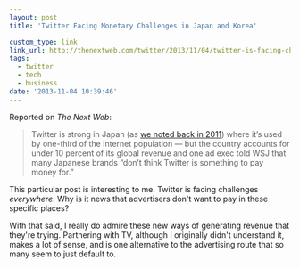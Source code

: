 ```yaml
---
layout: post
title: 'Twitter Facing Monetary Challenges in Japan and Korea'

custom_type: link
link_url: http://thenextweb.com/twitter/2013/11/04/twitter-is-facing-challenges-making-money-in-japan-and-korea
tags:
  - twitter
  - tech
  - business
date: '2013-11-04 10:39:46'
---
```

Reported on *The Next Web*:

>Twitter is strong in Japan (as [we noted back in 2011](http://thenextweb.com/socialmedia/2011/02/02/why-twitter-outguns-facebook-in-japan/)) where it’s used by one-third of the Internet population — but the country accounts for under 10 percent of its global revenue and one ad exec told WSJ that many Japanese brands “don’t think Twitter is something to pay money for.”

This particular post is interesting to me. Twitter is facing challenges *everywhere*. Why is it news that advertisers don't want to pay in these specific places?

With that said, I really do admire these new ways of generating revenue that they're trying. Partnering with TV, although I originally didn't understand it, makes a lot of sense, and is one alternative to the advertising route that so many seem to just default to.
